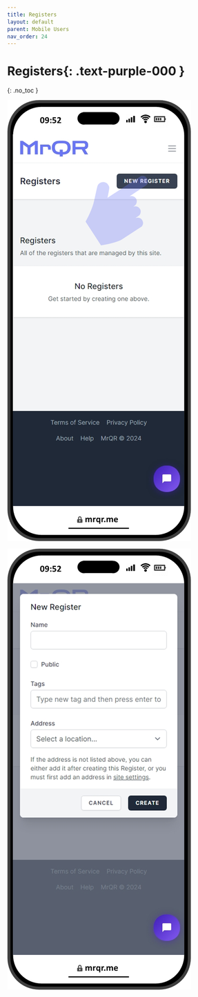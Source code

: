 ```yaml
---
title: Registers
layout: default
parent: Mobile Users
nav_order: 24
---
```

<html>
<head>
<style>
.button {
  padding: 5px 12px;
  text-align: center;
  text-decoration: none;
  display: inline-block;
  font-size: 12px;
  margin: 4px 2px;
  cursor: pointer; }
.button1 {background-color: #000000;} /* Black */
.button2 {background-color: white;}
.button3 {background-color: red;}
.button4 {background-color: #4338CA;} /* MrQR Purple */
.button5 {background-color: white;}
.button1 {color: white;}
.button2 {color: black;}
.button3 {color: white;}
.button4 {color: white;}
.button5 {color: black;}
.button1 {border: none;}
.button2 {border: 1px solid grey}
.button3 {border: none;}
.button4 {border: none;}
.button5 {border: 1px;}  /* MrQR Purple */
.button5 {border-color: #4338CA;}  /* MrQR Purple */ 
.button1 {border-radius: 5px;}
.button2 {border-radius: 5px;}
.button3 {border-radius: 12px;}
.button4 {border-radius: 12px;}
.button5 {border-radius: 12px;}
  
</style>
</head>
</html>

# **Registers**{: .text-purple-000 }
{: .no_toc }

![Free Account](/update/Images/Register_New.png "Profile")

![Free Account](/update/Images/Register_New_01.png "Profile")
